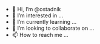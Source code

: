 - 👋 Hi, I’m @ostadnik
- 👀 I’m interested in ...
- 🌱 I’m currently learning ...
- 💞️ I’m looking to collaborate on ...
- 📫 How to reach me ...

<!---
ostadnik/ostadnik is a ✨ special ✨ repository because its `README.md` (this file) appears on your GitHub profile.
You can click the Preview link to take a look at your changes.
--->
